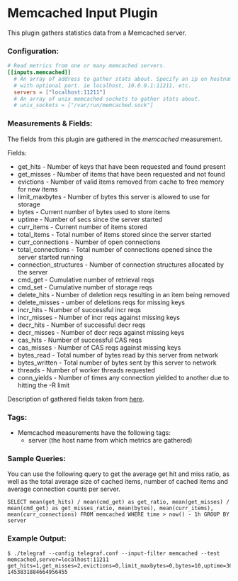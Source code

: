 # Memcached Input Plugin

This plugin gathers statistics data from a Memcached server.

### Configuration:

```toml
# Read metrics from one or many memcached servers.
[[inputs.memcached]]
  # An array of address to gather stats about. Specify an ip on hostname
  # with optional port. ie localhost, 10.0.0.1:11211, etc.
  servers = ["localhost:11211"]
  # An array of unix memcached sockets to gather stats about.
  # unix_sockets = ["/var/run/memcached.sock"]
```

### Measurements & Fields:

The fields from this plugin are gathered in the *memcached* measurement.

Fields:

* get_hits - Number of keys that have been requested and found present
* get_misses - Number of items that have been requested and not found
* evictions - Number of valid items removed from cache to free memory for new items
* limit_maxbytes - Number of bytes this server is allowed to use for storage
* bytes - Current number of bytes used to store items
* uptime - Number of secs since the server started
* curr_items - Current number of items stored
* total_items - Total number of items stored since the server started
* curr_connections - Number of open connections
* total_connections - Total number of connections opened since the server started running
* connection_structures - Number of connection structures allocated by the server
* cmd_get - Cumulative number of retrieval reqs
* cmd_set - Cumulative number of storage reqs
* delete_hits - Number of deletion reqs resulting in an item being removed
* delete_misses - umber of deletions reqs for missing keys
* incr_hits - Number of successful incr reqs
* incr_misses - Number of incr reqs against missing keys
* decr_hits - Number of successful decr reqs
* decr_misses - Number of decr reqs against missing keys
* cas_hits - Number of successful CAS reqs
* cas_misses - Number of CAS reqs against missing keys
* bytes_read - Total number of bytes read by this server from network
* bytes_written - Total number of bytes sent by this server to network
* threads - Number of worker threads requested
* conn_yields - Number of times any connection yielded to another due to hitting the -R limit

Description of gathered fields taken from [here](https://github.com/memcached/memcached/blob/master/doc/protocol.txt).

### Tags:

* Memcached measurements have the following tags:
    - server (the host name from which metrics are gathered)

### Sample Queries:

You can use the following query to get the average get hit and miss ratio, as well as the total average size of cached items, number of cached items and average connection counts per server.

```
SELECT mean(get_hits) / mean(cmd_get) as get_ratio, mean(get_misses) / mean(cmd_get) as get_misses_ratio, mean(bytes), mean(curr_items), mean(curr_connections) FROM memcached WHERE time > now() - 1h GROUP BY server
```

### Example Output:

```
$ ./telegraf --config telegraf.conf --input-filter memcached --test
memcached,server=localhost:11211 get_hits=1,get_misses=2,evictions=0,limit_maxbytes=0,bytes=10,uptime=3600,curr_items=2,total_items=2,curr_connections=1,total_connections=2,connection_structures=1,cmd_get=2,cmd_set=1,delete_hits=0,delete_misses=0,incr_hits=0,incr_misses=0,decr_hits=0,decr_misses=0,cas_hits=0,cas_misses=0,bytes_read=10,bytes_written=10,threads=1,conn_yields=0 1453831884664956455
```
